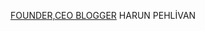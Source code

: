 <a href="https://harunpehlivantebimtebitagem.carrd.co" target="_blank"> FOUNDER,CEO BLOGGER</a> HARUN PEHLİVAN

